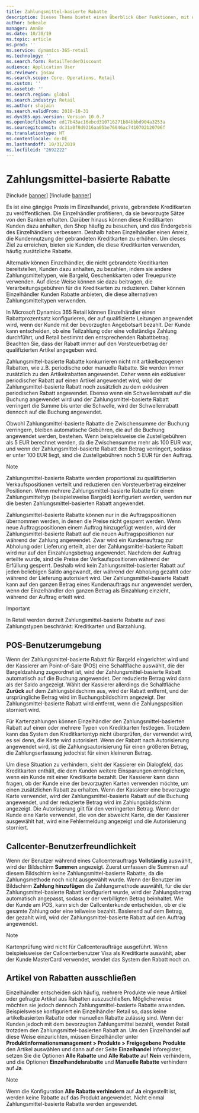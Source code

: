 ```yaml
---
title: Zahlungsmittel-basierte Rabatte
description: Dieses Thema bietet einen Überblick über Funktionen, mit denen Einzelhändler Rabatte für bestimmte Zahlungsmitteltypen konfigurieren können.
author: bebeale
manager: AnnBe
ms.date: 10/30/19
ms.topic: article
ms.prod: ''
ms.service: dynamics-365-retail
ms.technology: ''
ms.search.form: RetailTenderDiscount
audience: Application User
ms.reviewer: josaw
ms.search.scope: Core, Operations, Retail
ms.custom: ''
ms.assetid: ''
ms.search.region: global
ms.search.industry: Retail
ms.author: shajain
ms.search.validFrom: 2018-10-31
ms.dyn365.ops.version: Version 10.0.7
ms.openlocfilehash: ed17b43ac16ebcd310716271b84bbbd904a3253a
ms.sourcegitcommit: dc31a0f0d9216aa05be76046ac7410702b20706f
ms.translationtype: HT
ms.contentlocale: de-DE
ms.lasthandoff: 10/31/2019
ms.locfileid: "2692222"
---
```

# <a name="tender-based-discounts"></a>Zahlungsmittel-basierte Rabatte

[!include [banner](includes/banner.md)]
[!include [banner](includes/preview-banner.md)]

Es ist eine gängige Praxis im Einzelhandel, private, gebrandete Kreditkarten zu veröffentlichen. Die Einzelhändler profitieren, da sie bevorzugte Sätze von den Banken erhalten. Darüber hinaus können diese Kreditkarten Kunden dazu anhalten, den Shop häufig zu besuchen, und das Endergebnis des Einzelhändlers verbessern. Deshalb haben Einzelhändler einen Anreiz, die Kundennutzung der gebrandeten Kreditkarten zu erhöhen. Um dieses Ziel zu erreichen, bieten sie Kunden, die diese Kreditkarten verwenden, häufig zusätzliche Rabatte.

Alternativ können Einzelhändler, die nicht gebrandete Kreditkarten bereitstellen, Kunden dazu anhalten, zu bezahlen, indem sie andere Zahlungsmitteltypen, wie Bargeld, Geschenkkarten oder Treuepunkte verwenden. Auf diese Weise können sie dazu beitragen, die Verarbeitungsgebühren für die Kreditkarten zu reduzieren. Daher können Einzelhändler Kunden Rabatte anbieten, die diese alternativen Zahlungsmitteltypen verwenden.

In Microsoft Dynamics 365 Retail können Einzelhändler einen Rabattprozentsatz konfigurieren, der auf qualifizierte Leitungen angewendet wird, wenn der Kunde mit der bevorzugten Angebotsart bezahlt. Der Kunde kann entscheiden, ob eine Teilzahlung oder eine vollständige Zahlung durchführt, und Retail bestimmt den entsprechenden Rabattbetrag. Beachten Sie, dass der Rabatt immer auf den Vorsteuerbetrag der qualifizierten Artikel angegeben wird.

Zahlungsmittel-basierte Rabatte konkurrieren nicht mit artikelbezogenen Rabatten, wie z.B. periodische oder manuelle Rabatte. Sie werden immer zusätzlich zu den Artikelrabatten angewendet. Daher wenn ein exklusiver periodischer Rabatt auf einen Artikel angewendet wird, wird der Zahlungsmittel-basierte Rabatt noch zusätzlich zu dem exklusiven periodischen Rabatt angewendet. Ebenso wenn ein Schwellenrabatt auf die Buchung angewendet wird und der Zahlungsmittel-basierte Rabatt verringert die Summe bis unter die Schwelle, wird der Schwellenrabatt dennoch auf die Buchung angewendet.

Obwohl Zahlungsmittel-basierte Rabatte die Zwischensumme der Buchung verringern, bleiben automatische Gebühren, die auf die Buchung angewendet werden, bestehen. Wenn beispielsweise die Zustellgebühren als 5 EUR berechnet werden, da die Zwischensumme mehr als 100 EUR war, und wenn der Zahlungsmittel-basierte Rabatt den Betrag verringert, sodass er unter 100 EUR liegt, sind die Zustellgebühren noch 5 EUR für den Auftrag.


> [!NOTE]
> Zahlungsmittel-basierte Rabatte werden proportional zu qualifizierten Verkaufspositionen verteilt und reduzieren den Vorsteuerbetrag einzelner Positionen. Wenn mehrere Zahlungsmittel-basierte Rabatte für einen Zahlungsmitteltyp (beispielsweise Bargeld) konfiguriert werden, werden nur die besten Zahlungsmittel-basierten Rabatt angewendet.

Zahlungsmittel-basierte Rabatte können nur in die Auftragspositionen übernommen werden, in denen die Preise nicht gesperrt werden. Wenn neue Auftragspositionen einem Auftrag hinzugefügt werden, wird der Zahlungsmittel-basierte Rabatt auf die neuen Auftragspositionen nur während der Zahlung angewendet. Zwar wird ein Kundenauftrag zur Abholung oder Lieferung erteilt, aber der Zahlungsmittel-basierte Rabatt wird nur auf den Einzahlungsbetrag angewendet. Nachdem der Auftrag erteilte wurde, sind die Preise der Verkaufspositionen während der Erfüllung gesperrt. Deshalb wird kein Zahlungsmittel-basierter Rabatt auf jeden beliebigen Saldo angewandt, der während der Abholung gezahlt oder während der Lieferung autorisiert wird. Der Zahlungsmittel-basierte Rabatt kann auf den ganzen Betrag eines Kundenauftrags nur angewendet werden, wenn der Einzelhändler den ganzen Betrag als Einzahlung einzieht, während der Auftrag erteilt wird.

> [!IMPORTANT]
> In Retail werden derzeit Zahlungsmittel-basierte Rabatte auf zwei Zahlungstypen beschränkt: Kreditkarten und Barzahlung.

## <a name="pos-user-experience"></a>POS-Benutzerumgebung

Wenn der Zahlungsmittel-basierte Rabatt für Bargeld eingerichtet wird und der Kassierer am Point-of-Sale (POS) eine Schaltfläche auswählt, die der Bargeldzahlung zugeordnet ist, wird der Zahlungsmittel-basierte Rabatt automatisch auf die Buchung angewendet. Der reduzierte Betrag wird dann als der Saldo angezeigt. Wählt der Kassierer allerdings die Schaltfläche **Zurück** auf dem Zahlungsbildschirm aus, wird der Rabatt entfernt, und der ursprüngliche Betrag wird im Buchungsbildschirm angezeigt. Der Zahlungsmittel-basierte Rabatt wird entfernt, wenn die Zahlungsposition storniert wird.

Für Kartenzahlungen können Einzelhändler den Zahlungsmittel-basierten Rabatt auf einen oder mehrere Typen von Kreditkarten festlegen. Trotzdem kann das System den Kreditkartentyp nicht überprüfen, der verwendet wird, es sei denn, die Karte wird autorisiert. Wenn der Rabatt nach Autorisierung angewendet wird, ist die Zahlungsautorisierung für einen größeren Betrag, die Zahlungserfassung jedochist für einen kleineren Betrag.

Um diese Situation zu verhindern, sieht der Kassierer ein Dialogfeld, das Kreditkarten enthält, die dem Kunden weitere Einsparungen ermöglichen, wenn ein Kunde mit einer Kreditkarte bezahlt. Der Kassierer kann dann fragen, ob der Kunde eine der bevorzugten Karten verwenden möchte, um einen zusätzlichen Rabatt zu erhalten. Wenn der Kassierer eine bevorzugte Karte verwendet, wird der Zahlungsmittel-basierte Rabatt auf die Buchung angewendet, und der reduzierte Betrag wird im Zahlungsbildschirm angezeigt. Die Autorisierung gilt für den verringerten Betrag. Wenn der Kunde eine Karte verwendet, die von der abweicht Karte, die der Kassierer ausgewählt hat, wird eine Fehlermeldung angezeigt und die Autorisierung storniert.


## <a name="call-center-user-experience"></a>Callcenter-Benutzerfreundlichkeit

Wenn der Benutzer während eines Callcenterauftrags **Vollständig** auswählt, wird der Bildschirm **Summen** angezeigt. Zuerst umfassen die Summen auf diesem Bildschirm keine Zahlungsmittel-basierte Rabatte, da die Zahlungsmethode noch nicht ausgewählt wurde. Wenn der Benutzer im Bildschirm **Zahlung hinzufügen** die Zahlungsmethode auswählt, für die der Zahlungsmittel-basierte Rabatt konfiguriert wurde, wird der Zahlungsbetrag automatisch angepasst, sodass er der verbilligten Betrag beinhaltet. Wie der Kunde am POS, kann sich der Callcenterkunde entscheiden, ob er die gesamte Zahlung oder eine teilweise bezahlt. Basierend auf dem Betrag, der gezahlt wird, wird der Zahlungsmittel-basierte Rabatt auf den Auftrag angewendet.

> [!NOTE]
> Kartenprüfung wird nicht für Callcenteraufträge ausgeführt. Wenn beispielsweise der Callcenterbenutzer Visa als Kreditkarte auswählt, aber der Kunde MasterCard verwendet, wendet das System den Rabatt noch an.

## <a name="exclude-items-from-discounts"></a>Artikel von Rabatten ausschließen

Einzelhändler entscheiden sich häufig, mehrere Produkte wie neue Artikel oder gefragte Artikel aus Rabatten auszuschließen. Möglicherweise möchten sie jedoch dennoch Zahlungsmittel-basierte Rabatte anwenden. Beispielsweise konfiguriert ein Einzelhändler Retail so, dass keine artikelbasierten Rabatte oder manuellen Rabatte zulässig sind. Wenn der Kunden jedoch mit dem bevorzugten Zahlungsmittel bezahlt, wendet Retail trotzdem den Zahlungsmittel-basierten Rabatt an. Um den Einzelhandel auf diese Weise einzurichten, müssen Einzelhändler unter **Produktinformationsmanagement > Produkte > Freigegebene Produkte** den Artikel auswählen und dann auf der Seite **Einzelhandel** Inforegister, setzen Sie die Optionen **Alle Rabatte** und **Alle Rabatte** auf **Nein** verhindern, und die Optionen **Einzelhandelsrabatte** und **Manuelle Rabatte** verhindern auf **Ja**.

> [!NOTE]
> Wenn die Konfiguration **Alle Rabatte verhindern** auf **Ja** eingestellt ist, werden keine Rabatte auf das Produkt angewendet. Nicht einmal Zahlungsmittel-basierte Rabatte werden angewendet.
